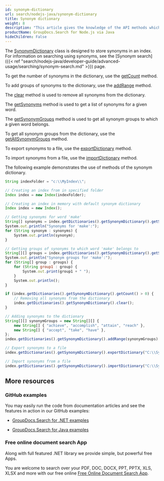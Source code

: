 ```yaml
---
id: synonym-dictionary
url: search/nodejs-java/synonym-dictionary
title: Synonym dictionary
weight: 8
description: "This article gives the knowledge of the API methods which can be used to perform operations about Synonym dictionary using Java."
productName: GroupDocs.Search for Node.js via Java
hideChildren: False
---
```

The [SynonymDictionary](https://reference.groupdocs.com/search/nodejs-java/com.groupdocs.search.dictionaries/SynonymDictionary) class is designed to store synonyms in an index. For information on searching using synonyms, see the [Synonym search]({{< ref "search/nodejs-java/developer-guide/advanced-usage/searching/synonym-search.md" >}}) page.

To get the number of synonyms in the dictionary, use the [getCount](https://reference.groupdocs.com/search/nodejs-java/com.groupdocs.search.dictionaries/SynonymDictionary#getCount()) method.

To add groups of synonyms to the dictionary, use the [addRange](https://reference.groupdocs.com/search/nodejs-java/com.groupdocs.search.dictionaries/SynonymDictionary#addRange(java.lang.Iterable)) method.

The [clear](https://reference.groupdocs.com/search/nodejs-java/com.groupdocs.search.dictionaries/SynonymDictionary#clear()) method is used to remove all synonyms from the dictionary.

The [getSynonyms](https://reference.groupdocs.com/search/nodejs-java/com.groupdocs.search.dictionaries/SynonymDictionary#getSynonyms(java.lang.String)) method is used to get a list of synonyms for a given word.

The [getSynonymGroups](https://reference.groupdocs.com/search/nodejs-java/com.groupdocs.search.dictionaries/SynonymDictionary#getSynonymGroups(java.lang.String)) method is used to get all synonym groups to which a given word belongs.

To get all synonym groups from the dictionary, use the [getAllSynonymGroups](https://reference.groupdocs.com/search/nodejs-java/com.groupdocs.search.dictionaries/SynonymDictionary#getAllSynonymGroups()) method.

To export synonyms to a file, use the [exportDictionary](https://reference.groupdocs.com/search/nodejs-java/com.groupdocs.search.dictionaries/DictionaryBase#exportDictionary(java.lang.String)) method.

To import synonyms from a file, use the [importDictionary](https://reference.groupdocs.com/search/nodejs-java/com.groupdocs.search.dictionaries/DictionaryBase#importDictionary(java.lang.String)) method.

The following example demonstrates the use of methods of the synonym dictionary.

```javascript
String indexFolder = "c:\\MyIndex\\";

// Creating an index from in specified folder
Index index = new Index(indexFolder);

// Creating an index in memory with default synonym dictionary
Index index = new Index();

// Getting synonyms for word 'make'
String[] synonyms = index.getDictionaries().getSynonymDictionary().getSynonyms("make");
System.out.println("Synonyms for 'make':");
for (String synonym : synonyms) {
    System.out.println(synonym);
}

// Getting groups of synonyms to which word 'make' belongs to
String[][] groups = index.getDictionaries().getSynonymDictionary().getSynonymGroups("make");
System.out.println("Synonym groups for 'make':");
for (String[] group : groups) {
    for (String group1 : group) {
        System.out.print(group1 + " ");
    }
    System.out.println();
}

if (index.getDictionaries().getSynonymDictionary().getCount() > 0) {
    // Removing all synonyms from the dictionary
    index.getDictionaries().getSynonymDictionary().clear();
}

// Adding synonyms to the dictionary
String[][] synonymGroups = new String[][] {
    new String[] { "achieve", "accomplish", "attain", "reach" },
    new String[] { "accept", "take", "have" },
};
index.getDictionaries().getSynonymDictionary().addRange(synonymGroups);

// Export synonyms to a file
index.getDictionaries().getSynonymDictionary().exportDictionary("C:\\Synonyms.dat");

// Import synonyms from a file
index.getDictionaries().getSynonymDictionary().importDictionary("C:\\Synonyms.dat");
```

## More resources

### GitHub examples

You may easily run the code from documentation articles and see the features in action in our GitHub examples:

*   [GroupDocs.Search for .NET examples](https://github.com/groupdocs-search/GroupDocs.Search-for-.NET)
    
*   [GroupDocs.Search for Java examples](https://github.com/groupdocs-search/GroupDocs.Search-for-Java)
    

### Free online document search App

Along with full featured .NET library we provide simple, but powerful free Apps.

You are welcome to search over your PDF, DOC, DOCX, PPT, PPTX, XLS, XLSX and more with our free online [Free Online Document Search App](https://products.groupdocs.app/search).
